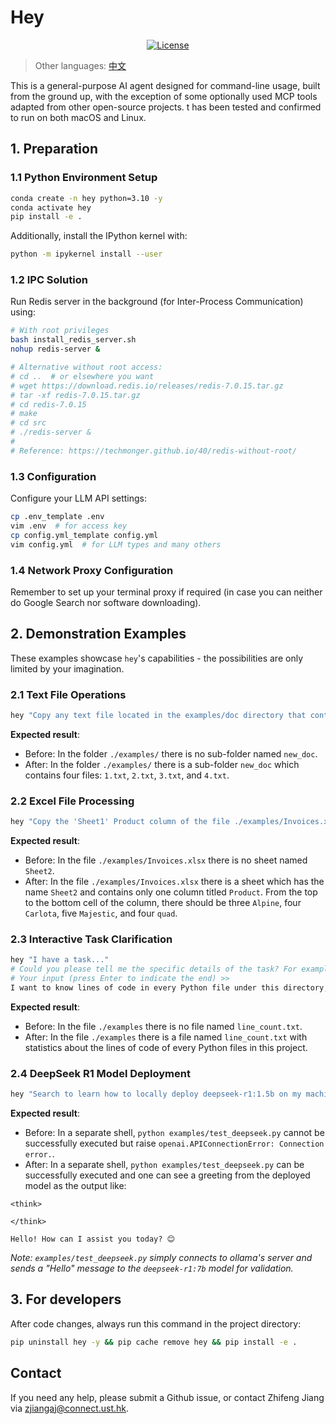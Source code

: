 # Hey

<p align="center">
    <a href="https://github.com/SamuelGong/Hey/blob/main/LICENSE"><img src="https://img.shields.io/github/license/SamuelGong/ZhihuAgent?color=yellow" alt="License"></a>
</p>

> Other languages: [中文](./README_ZH_CN.md)

This is a general-purpose AI agent designed for command-line usage, built from the ground up, 
with the exception of some optionally used MCP tools adapted from other open-source projects.
t has been tested and confirmed to run on both macOS and Linux.

## 1. Preparation

### 1.1 Python Environment Setup
```bash
conda create -n hey python=3.10 -y
conda activate hey
pip install -e .
```

Additionally, install the IPython kernel with:

```bash
python -m ipykernel install --user
```

### 1.2 IPC Solution

Run Redis server in the background (for Inter-Process Communication) using:

```bash
# With root privileges
bash install_redis_server.sh
nohup redis-server &

# Alternative without root access:
# cd ..  # or elsewhere you want
# wget https://download.redis.io/releases/redis-7.0.15.tar.gz
# tar -xf redis-7.0.15.tar.gz
# cd redis-7.0.15
# make
# cd src
# ./redis-server &
#
# Reference: https://techmonger.github.io/40/redis-without-root/
```

[//]: # (### 1.3 MCP Server)

[//]: # ()
[//]: # (Run the native MCP server in the background &#40;for built-in tools functionality&#41;:)

[//]: # ()
[//]: # (```bash)

[//]: # (nohup python hey/mcp_tools/server.py &)

[//]: # (```)

### 1.3 Configuration

Configure your LLM API settings:
```bash
cp .env_template .env
vim .env  # for access key
cp config.yml_template config.yml
vim config.yml  # for LLM types and many others
```

### 1.4 Network Proxy Configuration

Remember to set up your terminal proxy if required (in case you can neither do Google Search nor software downloading).

## 2. Demonstration Examples

These examples showcase `hey`'s capabilities - the possibilities are only limited by your imagination.

### 2.1 Text File Operations

```bash
hey "Copy any text file located in the examples/doc directory that contains the theword 'agent' to a new folder named 'examples/new_doc'."
```

**Expected result**:
- Before: In the folder `./examples/` there is no sub-folder named `new_doc`.
- After: In the folder `./examples/` there is a sub-folder `new_doc` which contains four files: `1.txt`, `2.txt`, `3.txt`, and `4.txt`.

### 2.2 Excel File Processing

```bash
hey "Copy the 'Sheet1' Product column of the file ./examples/Invoices.xlsx to 'Sheet2' and sort 'Sheet2''s Product column in ascending order."
```

**Expected result**:
- Before: In the file `./examples/Invoices.xlsx` there is no sheet named `Sheet2`.
- After: In the file `./examples/Invoices.xlsx` there is a sheet which has the name `Sheet2` and contains only one column titled `Product`.
 From the top to the bottom cell of the column, there should be three `Alpine`, four `Carlota`, five `Majestic`, and four `quad`.

### 2.3 Interactive Task Clarification

```bash
hey "I have a task..."
# Could you please tell me the specific details of the task? For example, is it related to code development, system configuration, or something else?
# Your input (press Enter to indicate the end) >> 
I want to know lines of code in every Python file under this directory, recursively. Please save the result in ./examples/line_count.txt
```

**Expected result**:
- Before: In the file `./examples` there is no file named `line_count.txt`.
- After: In the file `./examples` there is a file named `line_count.txt` with statistics about the lines of code of every Python files in this project.

### 2.4 DeepSeek R1 Model Deployment

```bash
hey "Search to learn how to locally deploy deepseek-r1:1.5b on my machine using ollama and try to serve it in a background process so that another process can use it with Python library openai."
```

**Expected result**:
- Before: In a separate shell, `python examples/test_deepseek.py` cannot be successfully executed but raise `openai.APIConnectionError: Connection error.`.
- After: In a separate shell, `python examples/test_deepseek.py` can be successfully executed and one can see a greeting from the deployed model as the output like:
 ```
<think>

</think>

Hello! How can I assist you today? 😊
  ```

*Note: `examples/test_deepseek.py` simply connects to ollama's server and sends a "Hello" message to the `deepseek-r1:7b` model for validation.*

## 3. For developers

After code changes, always run this command in the project directory:

```bash
pip uninstall hey -y && pip cache remove hey && pip install -e .
```

## Contact

If you need any help, please submit a Github issue, or contact Zhifeng Jiang via zjiangaj@connect.ust.hk.
